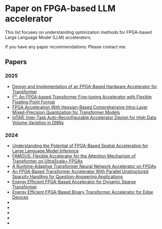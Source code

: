 # Paper on FPGA-based LLM accelerator
This list focuses on understanding optimization methods for FPGA-based Large Language Model (LLM) accelerators.   
     
If you have any paper recommendations: Please contact me.  

## Papers
### 2025  
* [Design and Implementation of an FPGA-Based Hardware Accelerator for Transformer](http://arxiv.org/abs/2503.16731)
* [F³: An FPGA-based Transformer Fine-tuning Accelerator with Flexible Floating Point Format](https://ieeexplore.ieee.org/document/10945317/)
* [FPGA Acceleration With Hessian-Based Comprehensive Intra-Layer Mixed-Precision Quantization for Transformer Models](https://ieeexplore.ieee.org/document/10973048/)
* [InTAR: Inter-Task Auto-Reconfigurable Accelerator Design for High Data Volume Variation in DNNs](http://arxiv.org/abs/2502.08807)
### 2024
* [Understanding the Potential of FPGA-Based Spatial Acceleration for Large Language Model Inference](http://arxiv.org/abs/2312.15159)
* [FAMOUS: Flexible Accelerator for the Attention Mechanism of Transformer on UltraScale+ FPGAs](http://arxiv.org/abs/2409.14023)
* [A Runtime-Adaptive Transformer Neural Network Accelerator on FPGAs](http://arxiv.org/abs/2411.18148)
* [An FPGA-Based Transformer Accelerator With Parallel Unstructured Sparsity Handling for Question-Answering Applications](https://ieeexplore.ieee.org/document/10681589/)
* [Energy Efficient FPGA-Based Accelerator for Dynamic Sparse Transformer](https://ieeexplore.ieee.org/document/10652850/)
* [Energy Efficient FPGA-Based Binary Transformer Accelerator for Edge Devices](https://ieeexplore.ieee.org/document/10558631/)
* []()
* []()
* []()
* []()
* []()
